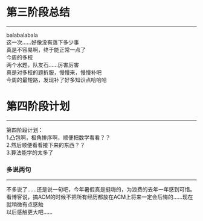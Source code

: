 # 第三阶段总结
---------
   balabalabala<br>
   这一次……好像没有落下多少事<br>
   真是不容易啊，终于能正常一点了<br>
   今周的多校<br>
   两个水题，队友石……厉害厉害<br>
   真是对多校的题折服，慢慢来，慢慢补吧<br>
   今周的最短路，发现补了好多知识点哈哈哈<br>
   
# 第四阶段计划
---------   
  第四阶段计划：<br>
  1.凸包啊，极角排序啊，顺便把数学看看？？<br>
  2.然后顺便看看接下来的东西？？<br>
  3.算法能学的太多了<br>
  
  
### 多说两句
-------
 不多说了……还是说一句吧，今年暑假真是挺嗨的，为浪费的去年一年感到可惜。<br>
 看博客说，搞ACM的时候不把所有经历都放在ACM上将来一定会后悔的……现在就稍微有点感触<br>
 以后感触更大吧……

